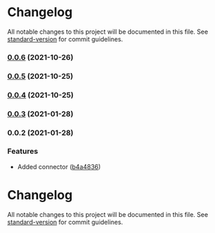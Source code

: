 # Changelog

All notable changes to this project will be documented in this file. See [standard-version](https://github.com/conventional-changelog/standard-version) for commit guidelines.

### [0.0.6](https://github.com/getunid/unid-wallet-sdk-mongo-connector/compare/v0.0.5...v0.0.6) (2021-10-26)

### [0.0.5](https://github.com/getunid/unid-wallet-sdk-mongo-connector/compare/v0.0.3...v0.0.5) (2021-10-25)

### [0.0.4](https://github.com/getunid/unid-wallet-sdk-mongo-connector/compare/v0.0.3...v0.0.4) (2021-10-25)

### [0.0.3](https://github.com/getunid/unid-wallet-sdk-mongo-connector/compare/v0.0.2...v0.0.3) (2021-01-28)

### 0.0.2 (2021-01-28)


### Features

* Added connector ([b4a4836](https://github.com/getunid/unid-wallet-sdk-mongo-connector/commit/b4a4836609c84e7a47feb7c0f213c5aa9093920f))

# Changelog

All notable changes to this project will be documented in this file. See [standard-version](https://github.com/conventional-changelog/standard-version) for commit guidelines.
